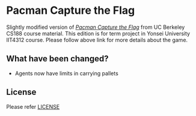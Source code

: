 # Pacman Capture the Flag

Slightly modified version of [*Pacman Capture the Flag*](http://ai.berkeley.edu/contest.html) from UC Berkeley CS188 course material. This edition is for term project in Yonsei University IIT4312 course.
Please follow above link for more details about the game.


## What have been changed?
- Agents now have limits in carrying pallets

## License
Please refer [LICENSE](LICENSE) 